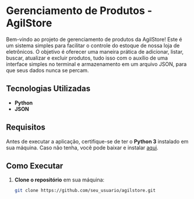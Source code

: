 # Gerenciamento de Produtos - AgilStore

Bem-vindo ao projeto de gerenciamento de produtos da AgilStore! Este é um sistema simples para facilitar o controle do estoque de nossa loja de eletrônicos. O objetivo é oferecer uma maneira prática de adicionar, listar, buscar, atualizar e excluir produtos, tudo isso com o auxílio de uma interface simples no terminal e armazenamento em um arquivo JSON, para que seus dados nunca se percam.

## Tecnologias Utilizadas

- **Python**
- **JSON**

## Requisitos

Antes de executar a aplicação, certifique-se de ter o **Python 3** instalado em sua máquina. Caso não tenha, você pode baixar e instalar [aqui](https://www.python.org/downloads/).

## Como Executar

1. **Clone o repositório** em sua máquina:
   ```bash
   git clone https://github.com/seu_usuario/agilstore.git
